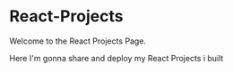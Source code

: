 # React-Projects

Welcome to the React Projects Page.

Here I'm gonna share and deploy my React Projects i built
